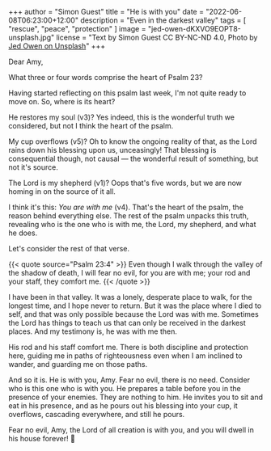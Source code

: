 +++
author = "Simon Guest"
title = "He is with you"
date = "2022-06-08T06:23:00+12:00"
description = "Even in the darkest valley"
tags = [ "rescue", "peace", "protection" ]
image = "jed-owen-dKXVO9EOPT8-unsplash.jpg"
license = "Text by Simon Guest CC BY-NC-ND 4.0, Photo by [Jed Owen on Unsplash](https://unsplash.com/photos/dKXVO9EOPT8)"
+++

Dear Amy,

What three or four words comprise the heart of Psalm 23?

Having started reflecting on this psalm last week, I'm not quite ready to move on. So, where is its heart?

He restores my soul (v3)? Yes indeed, this is the wonderful truth we considered, but not I think the heart of the psalm.

My cup overflows (v5)? Oh to know the ongoing reality of that, as the Lord rains down his blessing upon us, unceasingly! That blessing is consequential though, not causal — the wonderful result of something, but not it's source.

The Lord is my shepherd (v1)? Oops that's five words, but we are now homing in on the source of it all.

I think it's this: _You are with me_ (v4). That's the heart of the psalm, the reason behind everything else. The rest of the psalm unpacks this truth, revealing who is the one who is with me, the Lord, my shepherd, and what he does.

Let's consider the rest of that verse.

{{< quote source="Psalm 23:4" >}}
Even though I walk through the valley of the shadow of death, I will fear no evil, for you are with me; your rod and your staff, they comfort me.
{{< /quote >}}

I have been in that valley. It was a lonely, desperate place to walk, for the longest time, and I hope never to return. But it was the place where I died to self, and that was only possible because the Lord was with me. Sometimes the Lord has things to teach us that can only be received in the darkest places. And my testimony is, he was with me then.

His rod and his staff comfort me. There is both discipline and protection here, guiding me in paths of righteousness even when I am inclined to wander, and guarding me on those paths.

And so it is. He is with you, Amy. Fear no evil, there is no need. Consider who is this one who is with you. He prepares a table before you in the presence of your enemies. They are nothing to him. He invites you to sit and eat in his presence, and as he pours out his blessing into your cup, it overflows, cascading everywhere, and still he pours.

Fear no evil, Amy, the Lord of all creation is with you, and you will dwell in his house forever! 🙏
